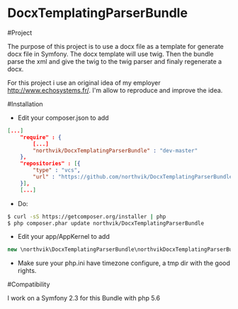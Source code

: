 DocxTemplatingParserBundle
==========================

#Project

The purpose of this project is to use a docx file as a template for generate docx file in Symfony.
The docx template will use twig. Then the bundle parse the xml and give the twig to the twig parser and finaly regenerate a docx.  

For this project i use an original idea of my employer http://www.echosystems.fr/. 
I'm allow to reproduce and improve the idea.


#Installation

 * Edit your composer.json to add
 ```json
 [...]
     "require" : {
         [...]
         "northvik/DocxTemplatingParserBundle" : "dev-master"
     },
     "repositories" : [{
         "type" : "vcs",
         "url" : "https://github.com/northvik/DocxTemplatingParserBundle.git"
     }],
     [...]
 ```
 
 * Do:
 ```bash
 $ curl -sS https://getcomposer.org/installer | php
 $ php composer.phar update northvik/DocxTemplatingParserBundle
 ```
 
 * Edit your app/AppKernel to add
 ```php
 new \northvik\DocxTemplatingParserBundle\northvikDocxTemplatingParserBundle()
 ```
 
 * Make sure your php.ini have timezone configure, a tmp dir with the good rights.
 
 
 
 #Compatibility
 
 I work on a Symfony 2.3 for this Bundle with php 5.6
 
